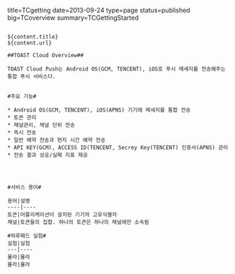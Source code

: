 title=TCgetting
date=2013-09-24
type=page
status=published
big=TCoverview
summary=TCGettingStarted
~~~~~~

${content.title}
${content.url}

##TOAST Cloud Overview##

TOAST Cloud Push는 Android OS(GCM, TENCENT), iOS로 푸시 메세지를 전송해주는 통합 푸시 서비스다.


#주요 기능#

* Android OS(GCM, TENCENT), iOS(APNS) 기기에 메세지를 통합 전송
* 토큰 관리
* 채널관리, 채널 단위 전송
* 즉시 전송
* 일반 예약 전송과 현지 시간 예약 전송
* API KEY(GCM), ACCESS ID(TENCENT, Secrey Key(TENCENT) 인증서(APNS) 관리
* 전송 결과 성공/실패 지표 제공




#서비스 용어#

용어|설명
----|----
토큰|어플리케이션이 설치된 기기의 고유식별자
채널|토큰들의 집합. 하나의 토큰은 하나의 채널에만 소속됨

#하루패드 실험#
실험|실험
---|----
몰라|몰라
몰라|몰라


